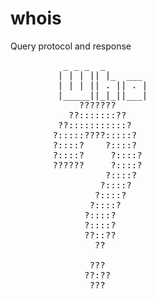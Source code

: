 # whois
Query protocol and response
<pre>
          _ _ _  _
         | | | || |_  ___
         | | | || . || . |
         |_____||_|_||___| 
             ???????
           ??:::::::??
         ??:::::::::::?  
        ?:::::????:::::?  
        ?::::?    ?::::?   
        ?::::?     ?::::?            
        ??????     ?::::?
                  ?::::? 
                 ?::::?   
                ?::::?    
               ?::::?     
              ?::::?      
              ?::::?      
              ??::??      
                ?? 
            
               ???   
              ??:??     
               ???
        
</pre>
